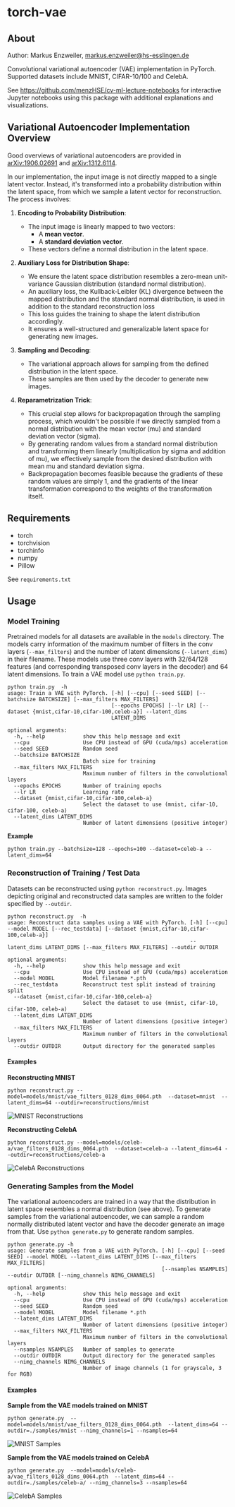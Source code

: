 # torch-vae

## About

Author: Markus Enzweiler, markus.enzweiler@hs-esslingen.de

Convolutional variational autoencoder (VAE) implementation in PyTorch. Supported datasets include MNIST, CIFAR-10/100 and CelebA. 

See https://github.com/menzHSE/cv-ml-lecture-notebooks for interactive Jupyter notebooks using this package with additional explanations and visualizations. 

## Variational Autoencoder Implementation Overview

Good overviews of variational autoencoders are provided in [arXiv:1906.02691](https://arxiv.org/abs/1906.02691) and [arXiv:1312.6114](https://arxiv.org/abs/1312.6114).

In our implementation, the input image is not directly mapped to a single latent vector. Instead, it's transformed into a probability distribution within the latent space, from which we sample a latent vector for reconstruction. The process involves:

1. **Encoding to Probability Distribution**: 
   - The input image is linearly mapped to two vectors: 
     - A **mean vector**.
     - A **standard deviation vector**.
   - These vectors define a normal distribution in the latent space.

2. **Auxiliary Loss for Distribution Shape**: 
   - We ensure the latent space distribution resembles a zero-mean unit-variance Gaussian distribution (standard normal distribution).
   - An auxiliary loss, the Kullback-Leibler (KL) divergence between the mapped distribution and the standard normal distribution, is used in addition to the standard reconstruction loss
   - This loss guides the training to shape the latent distribution accordingly.
   - It ensures a well-structured and generalizable latent space for generating new images.

3. **Sampling and Decoding**: 
   - The variational approach allows for sampling from the defined distribution in the latent space.
   - These samples are then used by the decoder to generate new images.

4. **Reparametrization Trick**:
   - This crucial step allows for backpropagation through the sampling process, which wouldn't be possible if we directly sampled from a normal distribution with the mean vector (mu) and standard deviation vector (sigma).
   - By generating random values from a standard normal distribution and transforming them linearly (multiplication by sigma and addition of mu), we effectively sample from the desired distribution with mean mu and standard deviation sigma.
   - Backpropagation becomes feasible because the gradients of these random values are simply 1, and the gradients of the linear transformation correspond to the weights of the transformation itself.


## Requirements
* torch
* torchvision
* torchinfo
* numpy
* Pillow

See `requirements.txt`


## Usage

### Model Training

Pretrained models for all datasets are available in the ```models``` directory. The models carry information of the maximum number of filters in the conv layers (```--max_filters```) and the number of latent dimensions (```--latent_dims```) in their filename. These models use three conv layers with 32/64/128 features (and corresponding transposed conv layers in the decoder) and 64 latent dimensions. To train a VAE model use ```python train.py```. 

```
python train.py  -h
usage: Train a VAE with PyTorch. [-h] [--cpu] [--seed SEED] [--batchsize BATCHSIZE] [--max_filters MAX_FILTERS]
                                 [--epochs EPOCHS] [--lr LR] [--dataset {mnist,cifar-10,cifar-100,celeb-a}] --latent_dims
                                 LATENT_DIMS

optional arguments:
  -h, --help            show this help message and exit
  --cpu                 Use CPU instead of GPU (cuda/mps) acceleration
  --seed SEED           Random seed
  --batchsize BATCHSIZE
                        Batch size for training
  --max_filters MAX_FILTERS
                        Maximum number of filters in the convolutional layers
  --epochs EPOCHS       Number of training epochs
  --lr LR               Learning rate
  --dataset {mnist,cifar-10,cifar-100,celeb-a}
                        Select the dataset to use (mnist, cifar-10, cifar-100, celeb-a)
  --latent_dims LATENT_DIMS
                        Number of latent dimensions (positive integer)
```
**Example**

```python train.py --batchsize=128 --epochs=100 --dataset=celeb-a --latent_dims=64```

### Reconstruction of Training / Test Data

Datasets can be reconstructed using ```python reconstruct.py```. Images depicting original and reconstructed data samples are written to the folder specified by ```--outdir```.

``` 
python reconstruct.py  -h
usage: Reconstruct data samples using a VAE with PyTorch. [-h] [--cpu] --model MODEL [--rec_testdata] [--dataset {mnist,cifar-10,cifar-100,celeb-a}]
                                                          --latent_dims LATENT_DIMS [--max_filters MAX_FILTERS] --outdir OUTDIR

optional arguments:
  -h, --help            show this help message and exit
  --cpu                 Use CPU instead of GPU (cuda/mps) acceleration
  --model MODEL         Model filename *.pth
  --rec_testdata        Reconstruct test split instead of training split
  --dataset {mnist,cifar-10,cifar-100,celeb-a}
                        Select the dataset to use (mnist, cifar-10, cifar-100, celeb-a)
  --latent_dims LATENT_DIMS
                        Number of latent dimensions (positive integer)
  --max_filters MAX_FILTERS
                        Maximum number of filters in the convolutional layers
  --outdir OUTDIR       Output directory for the generated samples
```


#### Examples

**Reconstructing MNIST**

```python reconstruct.py --model=models/mnist/vae_filters_0128_dims_0064.pth  --dataset=mnist  --latent_dims=64 --outdir=reconstructions/mnist```

![MNIST Reconstructions](docs/images/rec_mnist.jpg)


**Reconstructing CelebA**

```python reconstruct.py --model=models/celeb-a/vae_filters_0128_dims_0064.pth  --dataset=celeb-a --latent_dims=64 --outdir=reconstructions/celeb-a```

![CelebA Reconstructions](docs/images/rec_celeb-a.jpg)


### Generating Samples from the Model

The variational autoencoders are trained in a way that the distribution in latent space resembles a normal distribution (see above). To generate samples from the variational autoencoder, we can sample a random normally distributed latent vector and have the decoder generate an image from that. Use ```python generate.py``` to generate random samples. 


``` 
python generate.py -h
usage: Generate samples from a VAE with PyTorch. [-h] [--cpu] [--seed SEED] --model MODEL --latent_dims LATENT_DIMS [--max_filters MAX_FILTERS]
                                                 [--nsamples NSAMPLES] --outdir OUTDIR [--nimg_channels NIMG_CHANNELS]

optional arguments:
  -h, --help            show this help message and exit
  --cpu                 Use CPU instead of GPU (cuda/mps) acceleration
  --seed SEED           Random seed
  --model MODEL         Model filename *.pth
  --latent_dims LATENT_DIMS
                        Number of latent dimensions (positive integer)
  --max_filters MAX_FILTERS
                        Maximum number of filters in the convolutional layers
  --nsamples NSAMPLES   Number of samples to generate
  --outdir OUTDIR       Output directory for the generated samples
  --nimg_channels NIMG_CHANNELS
                        Number of image channels (1 for grayscale, 3 for RGB)
```

#### Examples

**Sample from the VAE models trained on MNIST**

```python generate.py  --model=models/mnist/vae_filters_0128_dims_0064.pth  --latent_dims=64 --outdir=./samples/mnist --nimg_channels=1 --nsamples=64``` 

![MNIST Samples](docs/images/samples_mnist.jpg)


**Sample from the VAE models trained on CelebA**

```python generate.py  --model=models/celeb-a/vae_filters_0128_dims_0064.pth  --latent_dims=64 --outdir=./samples/celeb-a/ --nimg_channels=3 --nsamples=64```

![CelebA Samples](docs/images/samples_celeb-a.jpg)

